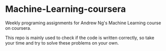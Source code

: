 # Machine-Learning-coursera

Weekly programing assignments for Andrew Ng's Machine Learning course on coursera.

This repo is mainly used to check if the code is written correctly, so take your time and try to solve these problems on your own.

